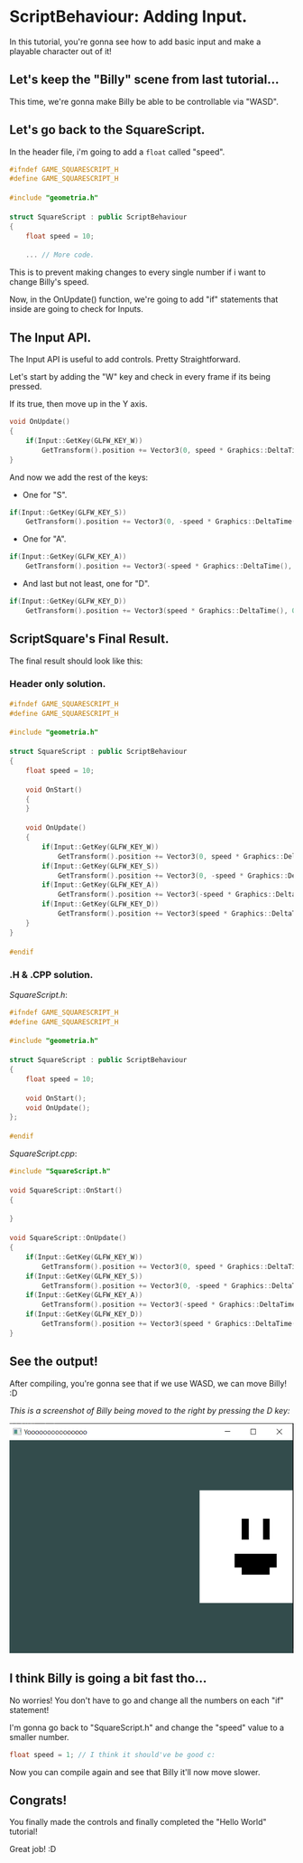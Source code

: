 # ScriptBehaviour: Adding Input.

In this tutorial, you're gonna see how to add basic input and make a playable character out of it!

## Let's keep the "Billy" scene from last tutorial...

This time, we're gonna make Billy be able to be controllable via "WASD".

## Let's go back to the SquareScript.

In the header file, i'm going to add a `float` called "speed".

```cpp
#ifndef GAME_SQUARESCRIPT_H
#define GAME_SQUARESCRIPT_H

#include "geometria.h"

struct SquareScript : public ScriptBehaviour
{
	float speed = 10;

	... // More code.
```

This is to prevent making changes to every single number if i want to change Billy's speed.

Now, in the OnUpdate() function, we're going to add "if" statements that inside are going to check for Inputs.

## The Input API.

The Input API is useful to add controls. Pretty Straightforward.

Let's start by adding the "W" key and check in every frame if its being pressed.

If its true, then move up in the Y axis.

```cpp
void OnUpdate()
{
	if(Input::GetKey(GLFW_KEY_W))
		GetTransform().position += Vector3(0, speed * Graphics::DeltaTime(), 0); // Move up.
}
```

And now we add the rest of the keys:

- One for "S".

```cpp
if(Input::GetKey(GLFW_KEY_S))
	GetTransform().position += Vector3(0, -speed * Graphics::DeltaTime(), 0); // Move down.
```

- One for "A".

```cpp
if(Input::GetKey(GLFW_KEY_A))
	GetTransform().position += Vector3(-speed * Graphics::DeltaTime(), 0, 0); // Move left.
```

- And last but not least, one for "D".

```cpp
if(Input::GetKey(GLFW_KEY_D))
	GetTransform().position += Vector3(speed * Graphics::DeltaTime(), 0, 0); // Move right.
```

## ScriptSquare's Final Result.

The final result should look like this:

### Header only solution.

```cpp
#ifndef GAME_SQUARESCRIPT_H
#define GAME_SQUARESCRIPT_H

#include "geometria.h"

struct SquareScript : public ScriptBehaviour
{
	float speed = 10;

	void OnStart()
	{
	}

	void OnUpdate()
	{
		if(Input::GetKey(GLFW_KEY_W))
			GetTransform().position += Vector3(0, speed * Graphics::DeltaTime(), 0); // Move up.
		if(Input::GetKey(GLFW_KEY_S))
			GetTransform().position += Vector3(0, -speed * Graphics::DeltaTime(), 0); // Move down.
		if(Input::GetKey(GLFW_KEY_A))
			GetTransform().position += Vector3(-speed * Graphics::DeltaTime(), 0, 0); // Move left.
		if(Input::GetKey(GLFW_KEY_D))
			GetTransform().position += Vector3(speed * Graphics::DeltaTime(), 0, 0); // Move right.
	}
}

#endif
```

### .H & .CPP solution.

*SquareScript.h*:
```cpp
#ifndef GAME_SQUARESCRIPT_H
#define GAME_SQUARESCRIPT_H

#include "geometria.h"

struct SquareScript : public ScriptBehaviour
{
	float speed = 10;

	void OnStart();
	void OnUpdate();
};

#endif
```

*SquareScript.cpp*:
```cpp
#include "SquareScript.h"

void SquareScript::OnStart()
{

}

void SquareScript::OnUpdate()
{
	if(Input::GetKey(GLFW_KEY_W))
		GetTransform().position += Vector3(0, speed * Graphics::DeltaTime(), 0); // Move up.
	if(Input::GetKey(GLFW_KEY_S))
		GetTransform().position += Vector3(0, -speed * Graphics::DeltaTime(), 0); // Move down.
	if(Input::GetKey(GLFW_KEY_A))
		GetTransform().position += Vector3(-speed * Graphics::DeltaTime(), 0, 0); // Move left.
	if(Input::GetKey(GLFW_KEY_D))
		GetTransform().position += Vector3(speed * Graphics::DeltaTime(), 0, 0); // Move right.
}
```

## See the output!

After compiling, you're gonna see that if we use WASD, we can move Billy! :D

*This is a screenshot of Billy being moved to the right by pressing the D key:*

![Billy being moved to the right with D](./resources/billy-result-input.png)

## I think Billy is going a bit fast tho...

No worries! You don't have to go and change all the numbers on each "if" statement!

I'm gonna go back to "SquareScript.h" and change the "speed" value to a smaller number.

```cpp
float speed = 1; // I think it should've be good c:
```

Now you can compile again and see that Billy it'll now move slower.

## Congrats!

You finally made the controls and finally completed the "Hello World" tutorial!

Great job! :D